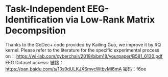 # Task-Independent EEG-Identification via Low-Rank Matrix Decompsition
Thanks to the GoDec+ code provided by Kailing Guo, we improve it by RQ kernel.
Please refer to the literature for the specific experimental process on：
https://wi-lab.com/cyberchair/2018/bibm18/yourpaper/B581_6130.pdf
EEG Dataset access:
链接：https://pan.baidu.com/s/13s9dULKJXSmvcWtbvMl6mA 密码：f6oe
